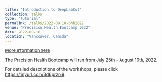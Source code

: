 ```yaml
---
title: "Introduction to DeepLabCut"
collection: talks
type: "Tutorial"
permalink: /talks/2022-08-10-phb2022
venue: "Precision Health Bootcamp 2022"
date: 2022-08-10
location: "Vancouver, Canada"
---
```


[More information here](https://github.com/Phillip-a-richmond/PrecisionHealthVirtualEnvironment/tree/main/Workshops/DLC_intro/scripts)

The Precision Health Bootcamp will run from July 25th - August 10th, 2022.

For detailed descriptions of the workshops, please click https://tinyurl.com/3d6przm9.

